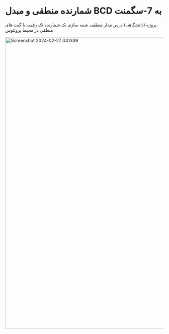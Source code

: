 # شمارنده منطقی و مبدل BCD به 7-سگمنت
پروژه (دانشگاهی) درس مدار منطقی
شبیه سازی یک شمارنده تک رقمی با گیت های منطقی در محیط پروتئوس

<img width="926" alt="Screenshot 2024-02-27 041339" src="https://github.com/IRoyalX/Logical_Counter/assets/126317939/cbdda93e-cef9-4b2f-a0c8-c5f4e01b9f98">
